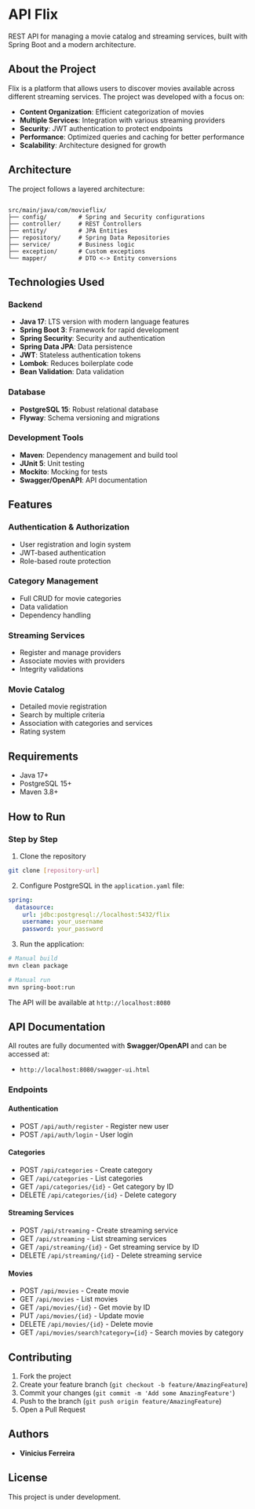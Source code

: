 # API Flix

REST API for managing a movie catalog and streaming services, built with Spring Boot and a modern architecture.

## About the Project

Flix is a platform that allows users to discover movies available across different streaming services. The project was developed with a focus on:

- **Content Organization**: Efficient categorization of movies
- **Multiple Services**: Integration with various streaming providers
- **Security**: JWT authentication to protect endpoints
- **Performance**: Optimized queries and caching for better performance
- **Scalability**: Architecture designed for growth

## Architecture

The project follows a layered architecture:

```

src/main/java/com/movieflix/
├── config/         # Spring and Security configurations
├── controller/     # REST Controllers
├── entity/         # JPA Entities
├── repository/     # Spring Data Repositories
├── service/        # Business logic
├── exception/      # Custom exceptions
└── mapper/         # DTO <-> Entity conversions

````

## Technologies Used

### Backend
- **Java 17**: LTS version with modern language features
- **Spring Boot 3**: Framework for rapid development
- **Spring Security**: Security and authentication
- **Spring Data JPA**: Data persistence
- **JWT**: Stateless authentication tokens
- **Lombok**: Reduces boilerplate code
- **Bean Validation**: Data validation

### Database
- **PostgreSQL 15**: Robust relational database
- **Flyway**: Schema versioning and migrations

### Development Tools
- **Maven**: Dependency management and build tool
- **JUnit 5**: Unit testing
- **Mockito**: Mocking for tests
- **Swagger/OpenAPI**: API documentation

## Features

### Authentication & Authorization
- User registration and login system
- JWT-based authentication
- Role-based route protection

### Category Management
- Full CRUD for movie categories
- Data validation
- Dependency handling

### Streaming Services
- Register and manage providers
- Associate movies with providers
- Integrity validations

### Movie Catalog
- Detailed movie registration
- Search by multiple criteria
- Association with categories and services
- Rating system

## Requirements

- Java 17+
- PostgreSQL 15+
- Maven 3.8+

## How to Run

### Step by Step

1. Clone the repository
```bash
git clone [repository-url]
````

2. Configure PostgreSQL in the `application.yaml` file:

```yaml
spring:
  datasource:
    url: jdbc:postgresql://localhost:5432/flix
    username: your_username
    password: your_password
```

3. Run the application:

```bash
# Manual build
mvn clean package

# Manual run
mvn spring-boot:run
```

The API will be available at `http://localhost:8080`

## API Documentation

All routes are fully documented with **Swagger/OpenAPI** and can be accessed at:

- `http://localhost:8080/swagger-ui.html`

### Endpoints

#### Authentication

* POST `/api/auth/register` - Register new user
* POST `/api/auth/login` - User login

#### Categories

* POST `/api/categories` - Create category
* GET `/api/categories` - List categories
* GET `/api/categories/{id}` - Get category by ID
* DELETE `/api/categories/{id}` - Delete category

#### Streaming Services

* POST `/api/streaming` - Create streaming service
* GET `/api/streaming` - List streaming services
* GET `/api/streaming/{id}` - Get streaming service by ID
* DELETE `/api/streaming/{id}` - Delete streaming service

#### Movies

* POST `/api/movies` - Create movie
* GET `/api/movies` - List movies
* GET `/api/movies/{id}` - Get movie by ID
* PUT `/api/movies/{id}` - Update movie
* DELETE `/api/movies/{id}` - Delete movie
* GET `/api/movies/search?category={id}` - Search movies by category

## Contributing

1. Fork the project
2. Create your feature branch (`git checkout -b feature/AmazingFeature`)
3. Commit your changes (`git commit -m 'Add some AmazingFeature'`)
4. Push to the branch (`git push origin feature/AmazingFeature`)
5. Open a Pull Request

## Authors

* **Vinicius Ferreira**

## License

This project is under development.
